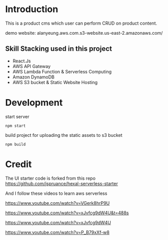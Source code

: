 # Introduction

This is a product cms which user can perform CRUD on product content.

demo website:
alanyeung.aws.com.s3-website.us-east-2.amazonaws.com/

## Skill Stacking used in this project

- React.Js
- AWS API Gateway
- AWS Lambda Function & Serverless Computing
- Amazon DynamoDB
- AWS S3 bucket & Static Website Hosting

# Development

start server

```
npm start
```

build project for uploading the static assets to s3 bucket

```
npm build
```

# Credit

The UI starter code is forked from this repo
https://github.com/jspruance/hexal-serverless-starter

And I follow these videos to learn aws serverless

https://www.youtube.com/watch?v=VGerk8hrP9U

https://www.youtube.com/watch?v=xJvfcg9dW4U&t=488s

https://www.youtube.com/watch?v=xJvfcg9dW4U

https://www.youtube.com/watch?v=P_B79xXf-w8
